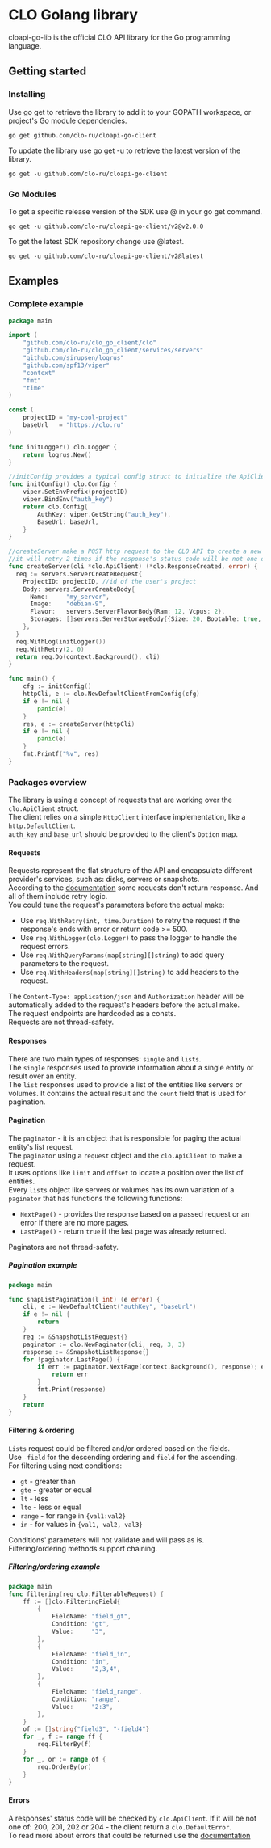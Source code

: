 # CLO Golang library

cloapi-go-lib is the official CLO API library for the Go programming language.

## Getting started

### Installing

Use go get to retrieve the library to add it to your GOPATH workspace, or project's Go module dependencies.

```
go get github.com/clo-ru/cloapi-go-client
```

To update the library use go get -u to retrieve the latest version of the library.

```
go get -u github.com/clo-ru/cloapi-go-client
```

### Go Modules

To get a specific release version of the SDK use @<tag> in your go get command.

```
go get -u github.com/clo-ru/cloapi-go-client/v2@v2.0.0
```

To get the latest SDK repository change use @latest.

```
go get -u github.com/clo-ru/cloapi-go-client/v2@latest
```

## Examples

### Complete example

```go
package main

import (
	"github.com/clo-ru/clo_go_client/clo"
	"github.com/clo-ru/clo_go_client/services/servers"
	"github.com/sirupsen/logrus"
	"github.com/spf13/viper"
	"context"
	"fmt"
	"time"
)

const (
	projectID = "my-cool-project"
	baseUrl   = "https://clo.ru"
)

func initLogger() clo.Logger {
	return logrus.New()
}

//initConfig provides a typical config struct to initialize the ApiClient
func initConfig() clo.Config {
	viper.SetEnvPrefix(projectID)
	viper.BindEnv("auth_key")
	return clo.Config{
		AuthKey: viper.GetString("auth_key"),
		BaseUrl: baseUrl,
	}
}

//createServer make a POST http request to the CLO API to create a new server.
//it will retry 2 times if the response's status code will be not one of: 200, 201, 202 or 204.
func createServer(cli *clo.ApiClient) (*clo.ResponseCreated, error) {
  req := servers.ServerCreateRequest{
    ProjectID: projectID, //id of the user's project
    Body: servers.ServerCreateBody{
      Name:     "my_server",
      Image:    "debian-9",
      Flavor:   servers.ServerFlavorBody{Ram: 12, Vcpus: 2},
      Storages: []servers.ServerStorageBody{{Size: 20, Bootable: true, StorageType: "volume"}},
    },
  }
  req.WithLog(initLogger())
  req.WithRetry(2, 0)
  return req.Do(context.Background(), cli)
}

func main() {
	cfg := initConfig()
	httpCli, e := clo.NewDefaultClientFromConfig(cfg)
	if e != nil {
		panic(e)
	}
	res, e := createServer(httpCli)
	if e != nil {
		panic(e)
	}
	fmt.Printf("%v", res)
}
```

### Packages overview

The library is using a concept of requests that are working over the `clo.ApiClient` struct.  
The client relies on a simple `HttpClient` interface implementation, like a `http.DefaultClient`.  
`auth_key` and `base_url` should be provided to the client's `Option` map.

#### Requests

Requests represent the flat structure of the API and encapsulate different provider's services, such as: disks, servers
or snapshots.   
According to the [documentation](https://clo.ru/api/) some requests don't return response. And all of them include retry
logic.  
You could tune the request's parameters before the actual make:

* Use `req.WithRetry(int, time.Duration)` to retry the request if the response's ends with error or return code >= 500.
* Use `req.WithLogger(clo.Logger)` to pass the logger to handle the request errors.
* Use `req.WithQueryParams(map[string][]string)` to add query parameters to the request.
* Use `req.WithHeaders(map[string][]string)` to add headers to the request.

The `Content-Type: application/json` and `Authorization` header will be automatically added to the request's headers
before the actual make.  
The request endpoints are hardcoded as a consts.    
Requests are not thread-safety.

#### Responses

There are two main types of responses: `single` and `lists`.  
The `single` responses used to provide information about a single entity or result over an entity.  
The `list` responses used to provide a list of the entities like servers or volumes. It contains the actual result and
the `count` field that is used for pagination.

#### Pagination

The `paginator` - it is an object that is responsible for paging the actual entity's list request.  
The `paginator` using a `request` object and the `clo.ApiClient` to make a request.  
It uses options like `limit` and `offset` to locate a position over the list of entities.  
Every `lists` object like servers or volumes has its own variation of a `paginator` that has functions the following
functions:

* `NextPage()` - provides the response based on a passed request or an error if there are no more pages.
* `LastPage()` - return `true` if the last page was already returned.

Paginators are not thread-safety.

##### Pagination example

```go
package main

func snapListPagination(l int) (e error) {
	cli, e := NewDefaultClient("authKey", "baseUrl")
	if e != nil {
		return
	}
	req := &SnapshotListRequest{}
	paginator := clo.NewPaginator(cli, req, 3, 3)
	response := &SnapshotListResponse{}
	for !paginator.LastPage() {
		if err := paginator.NextPage(context.Background(), response); err != nil {
			return err
		}
		fmt.Print(response)
	}
	return
}

```

#### Filtering & ordering

`Lists` request could be filtered and/or ordered based on the fields.  
Use `-field` for the descending ordering and `field` for the ascending.  
For filtering using next conditions:

* `gt` - greater than
* `gte` - greater or equal
* `lt` - less
* `lte` - less or equal
* `range` - for range in `{val1:val2}`
* `in` - for values in `{val1, val2, val3}`

Conditions' parameters will not validate and will pass as is.  
Filtering/ordering methods support chaining.

##### Filtering/ordering example

```go
package main
func filtering(req clo.FilterableRequest) {
	ff := []clo.FilteringField{
		{
			FieldName: "field_gt",
			Condition: "gt",
			Value:     "3",
		},
		{
			FieldName: "field_in",
			Condition: "in",
			Value:     "2,3,4",
		},
		{
			FieldName: "field_range",
			Condition: "range",
			Value:     "2:3",
		},
	}
	of := []string{"field3", "-field4"}
	for _, f := range ff {
		req.FilterBy(f)
	}
	for _, or := range of {
		req.OrderBy(or)
	}
}
```

#### Errors

A responses' status code will be checked by `clo.ApiClient`. If it will be not one of: 200, 201, 202 or 204 - the client
return a `clo.DefaultError`.  
To read more about errors that could be returned use the [documentation](https://clo.ru/api/#errors-and-codes) 
